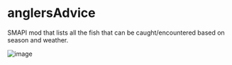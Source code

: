 # anglersAdvice
SMAPI mod that lists all the fish that can be caught/encountered based on season and weather.






![image](https://user-images.githubusercontent.com/77083766/167974623-9b063595-19a3-47b9-857b-4d8fccbac43e.png)
